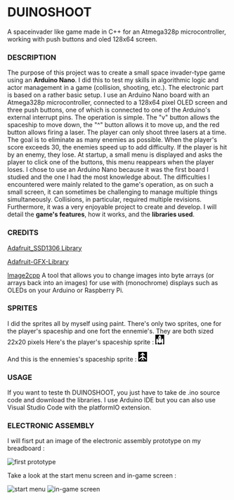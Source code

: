 # DUINOSHOOT
A spaceinvader like game made in C++ for an Atmega328p microcontroller, working with push buttons and oled 128x64 screen.

### DESCRIPTION
The purpose of this project was to create a small space invader-type game using an **Arduino Nano**. I did this to test my skills in algorithmic logic and actor management in a game (collision, shooting, etc.). The electronic part is based on a rather basic setup. I use an Arduino Nano board with an Atmega328p microcontroller, connected to a 128x64 pixel OLED screen and three push buttons, one of which is connected to one of the Arduino's external interrupt pins. The operation is simple. The "v" button allows the spaceship to move down, the "^" button allows it to move up, and the red button allows firing a laser. The player can only shoot three lasers at a time. The goal is to eliminate as many enemies as possible. When the player's score exceeds 30, the enemies speed up to add difficulty. If the player is hit by an enemy, they lose. At startup, a small menu is displayed and asks the player to click one of the buttons, this menu reappears when the player loses.
I chose to use an Arduino Nano because it was the first board I studied and the one I had the most knowledge about. The difficulties I encountered were mainly related to the game's operation, as on such a small screen, it can sometimes be challenging to manage multiple things simultaneously. Collisions, in particular, required multiple revisions. Furthermore, it was a very enjoyable project to create and develop. I will detail the **game's features**, how it works, and the **libraries used**.

### CREDITS
[Adafruit_SSD1306 Library](https://github.com/adafruit/Adafruit_SSD1306)

[Adafruit-GFX-Library](https://github.com/adafruit/Adafruit-GFX-Library)

[Image2cpp](https://javl.github.io/image2cpp/) A tool that allows you to change images into byte arrays (or arrays back into an images) for use with (monochrome) displays such as OLEDs on your Arduino or Raspberry Pi.

### SPRITES
I did the sprites all by myself using paint. There's only two sprites, one for the player's spaceship and one fort the ennemie's. They are both sized 22x20 pixels
Here's the player's spaceship sprite : 
![sapceship sprite made with paint](images/spaceship.bmp)

And this is the ennemies's spaceship sprite : 
![ennemy spaceship sprite made with paint](images/sprite_ennemy.bmp)

### USAGE
If you want to teste th DUINOSHOOT, you just have to take de .ino source code and download the libraries. I use Arduino IDE but you can also use Visual Studio Code with the platformIO extension. 

### ELECTRONIC ASSEMBLY
I will fisrt put an image of the electronic assembly prototype on my breadboard : 

![first prototype](images/prototype.bmp)

Take a look at the start menu screen and in-game screen :

![start menu](images/start_menu_prototype.bmp)
![in-game screen](images/game_prototype.bmp)

